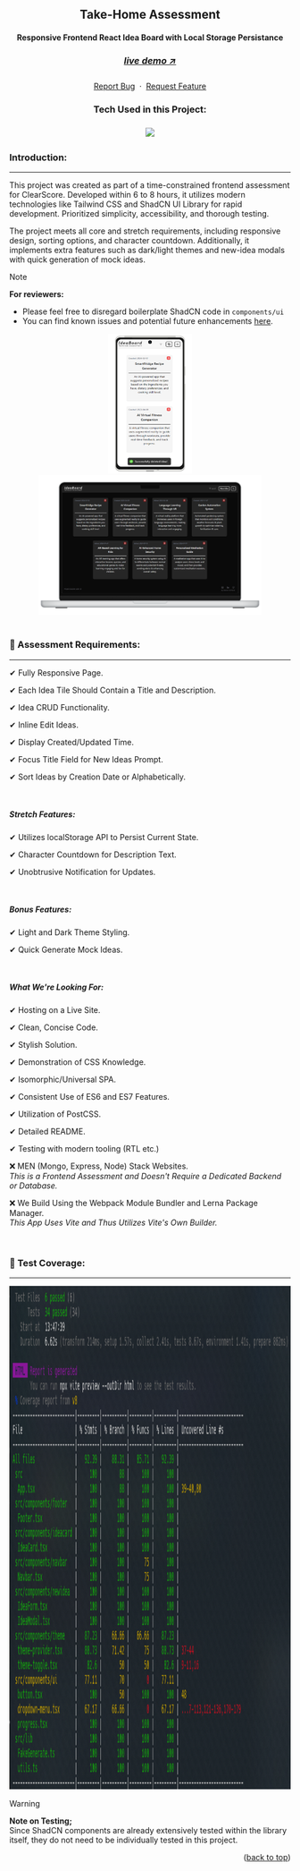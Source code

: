 <a name="readme-top"></a>
<div align="center">
  <h2>Take-Home Assessment</h2>
  <h4>Responsive Frontend React Idea Board with Local Storage Persistance<h4>
  <h3> 
    <a href='https://idea-board-murex.vercel.app/', target='_blank'>
      <h5>live demo ↗</h5>
    <a/>
  </h3>
  <p align="center">
    <a href="https://github.com/DevonGifford/ClearScore/issues">Report Bug</a>
    &nbsp;·&nbsp;
    <a href="https://github.com/DevonGifford/ClearScore/issues">Request Feature</a>
    </p>
</div>

<h3 align='center'>
Tech Used in this Project:
<h3>
<p align='center'>
    <img src="https://skillicons.dev/icons?i=react,vite,ts,tailwind,vitest" /><br>
</p>

### Introduction:

---

This project was created as part of a time-constrained frontend assessment for ClearScore. Developed within 6 to 8 hours, it utilizes modern technologies like Tailwind CSS and ShadCN UI Library for rapid development. Prioritized simplicity, accessibility, and thorough testing.

The project meets all core and stretch requirements, including responsive design, sorting options, and character countdown. Additionally, it implements extra features such as dark/light themes and new-idea modals with quick generation of mock ideas.

> [!NOTE] 
> **For reviewers:** <br/>
> - Please feel free to disregard boilerplate ShadCN code in `components/ui`
> - You can find known issues and potential future enhancements [here](https://github.com/DevonGifford/Menu--TechnicalAssignment#-known-issues--potential-improvements--).

<!-- DEMO IMAGE  -->
<div align=center>
    <img src="./src/assets/ideaboard_demo_mobile.png" alt="Demo-Mobile-View" title="Demo-Image-Mobile" width="150" height="250">    
    <img src="./src/assets/ideaboard_demo_desktop.png" alt="Demo-Desktop-View" title="Demo-Image-Desktop" width="400" height="250"> 
</div>
<br>

### 🔑 Assessment Requirements:

---

✔ Fully Responsive Page.

✔ Each Idea Tile Should Contain a Title and Description.

✔ Idea CRUD Functionality.

✔ Inline Edit Ideas.

✔ Display Created/Updated Time.

✔ Focus Title Field for New Ideas Prompt.

✔ Sort Ideas by Creation Date or Alphabetically.

<br/>

##### Stretch Features:

✔ Utilizes localStorage API to Persist Current State.

✔ Character Countdown for Description Text.

✔ Unobtrusive Notification for Updates.

<br/>

##### Bonus Features:

✔ Light and Dark Theme Styling.

✔ Quick Generate Mock Ideas.

<br/>

##### What We're Looking For:

✔ Hosting on a Live Site.

✔ Clean, Concise Code.

✔ Stylish Solution.

✔ Demonstration of CSS Knowledge.

✔ Isomorphic/Universal SPA.

✔ Consistent Use of ES6 and ES7 Features.

✔ Utilization of PostCSS.

✔ Detailed README.

✔ Testing with modern tooling (RTL etc.)

❌ MEN (Mongo, Express, Node) Stack Websites. <br/>
_This is a Frontend Assessment and Doesn't Require a Dedicated Backend or Database._

❌ We Build Using the Webpack Module Bundler and Lerna Package Manager. <br/>
_This App Uses Vite and Thus Utilizes Vite's Own Builder._

<br/>

<!-- -------------------------------------------------------------------------- -->

### 🧪 Test Coverage:

---

<div align=center>
    <img src="./src/assets/ideaboard_demo_tests.png" alt="Demo" title="DemoImage" width="600" height="900">     
</div>

> [!WARNING] 
> **Note on Testing;** <br/>
> Since ShadCN components are already extensively tested within the library itself, they do not need to be individually tested in this project.

<p align="right">(<a href="#readme-top">back to top</a>)</p>

<br><br>
